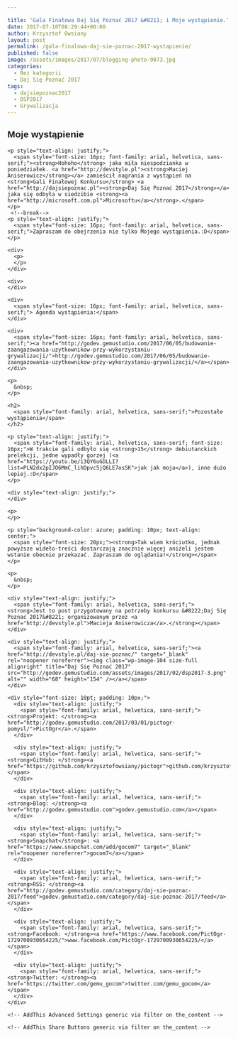 ```yaml
---

title: 'Gala Finałowa Daj Się Poznać 2017 &#8211; i Moje wystąpienie.'
date: 2017-07-10T08:29:44+00:00
author: Krzysztof Owsiany
layout: post
permalink: /gala-finalowa-daj-sie-poznac-2017-wystapienie/
published: false
image: /assets/images/2017/07/blogging-photo-9873.jpg
categories:
  - Bez kategorii
  - Daj Się Poznać 2017
tags:
  - dajsiepoznac2017
  - DSP2017
  - Grywalizacja
---
```

<div id="dslc-theme-content">
  <div id="dslc-theme-content-inner">
    <h2>
      <span style="font-family: arial, helvetica, sans-serif;">Moje wystąpienie</span>
    </h2>
    
    <p style="text-align: justify;">
      <span style="font-size: 16px; font-family: arial, helvetica, sans-serif;"><strong>Hohoho</strong> jaka miła niespodzianka w poniedziałek. <a href="http://devstyle.pl"><strong>Maciej Aniserowicz</strong></a> zamieścił nagrania z wystąpień na <strong>Gali Finałowej Konkursu</strong> <a href="http://dajsiepoznac.pl"><strong>Daj Się Poznać 2017</strong></a> jaka się odbyła w siedzibie <strong><a href="http://microsoft.com.pl">Microsoftu</a></strong>.</span>
    </p>
     <!--break-->
    <p style="text-align: justify;">
      <span style="font-size: 16px; font-family: arial, helvetica, sans-serif;">Zapraszam do obejrzenia nie tylko Mojego wystąpienia.:D</span>
    </p>
    
    <div>
      <p>
      </p>
    </div>
    
    <div>
    </div>
    
    <div>
      <span style="font-size: 16px; font-family: arial, helvetica, sans-serif;"> Agenda wystąpienia:</span>
    </div>
    
    <div>
      <span style="font-size: 16px; font-family: arial, helvetica, sans-serif;"><a href="http://godev.gemustudio.com/2017/06/05/budowanie-zaangazowania-uzytkownikow-przy-wykorzystaniu-grywalizacji/">http://godev.gemustudio.com/2017/06/05/budowanie-zaangazowania-uzytkownikow-przy-wykorzystaniu-grywalizacji/</a></span>
    </div>
    
    <p>
      &nbsp;
    </p>
    
    <h2>
      <span style="font-family: arial, helvetica, sans-serif;">Pozostałe wystąpienia</span>
    </h2>
    
    <p style="text-align: justify;">
      <span style="font-family: arial, helvetica, sans-serif; font-size: 16px;">W trakcie gali odbyło się <strong>15</strong> debiutanckich prelekcji, jedne wypadły gorzej (<a href="https://youtu.be/i3QY6uGDLLI?list=PLN2dx2pIJO6MmC_lihDpvc5jQ6LE7osSK">jak jak moja</a>), inne dużo lepiej.:D</span>
    </p>
    
    <div style="text-align: justify;">
    </div>
    
    <p>
    </p>
    
    <p style="background-color: azure; padding: 10px; text-align: center;">
      <span style="font-size: 20px;"><strong>Tak wiem króciutko, jednak powyższe wideło-treści dostarczają znacznie więcej aniżeli jestem wstanie obecnie przekazać. Zapraszam do oglądania!</strong></span>
    </p>
    
    <p>
      &nbsp;
    </p>
    
    <div style="text-align: justify;">
      <span style="font-family: arial, helvetica, sans-serif;"><strong>Jest to post przygotowany na potrzeby konkursu &#8222;Daj Się Poznać 2017&#8221; organizowanym przez <a href="http://devstyle.pl">Macieja Aniserowicza</a>.</strong></span>
    </div>
    
    <div style="text-align: justify;">
      <span style="font-family: arial, helvetica, sans-serif;"><a href="http://devstyle.pl/daj-sie-poznac/" target="_blank" rel="noopener noreferrer"><img class="wp-image-104 size-full alignright" title="Daj Się Poznać 2017" src="http://godev.gemustudio.com/assets/images/2017/02/dsp2017-3.png" alt="" width="68" height="154" /></a></span>
    </div>
    
    <div style="font-size: 10pt; padding: 10px;">
      <div style="text-align: justify;">
        <span style="font-family: arial, helvetica, sans-serif;"><strong>Projekt: </strong><a href="http://godev.gemustudio.com/2017/03/01/pictogr-pomysl/">PictOgr</a>.</span>
      </div>
      
      <div style="text-align: justify;">
        <span style="font-family: arial, helvetica, sans-serif;"><strong>GitHub: </strong><a href="https://github.com/krzysztofowsiany/pictogr">github.com/krzysztofowsiany/pictogr</a></span>
      </div>
      
      <div style="text-align: justify;">
        <span style="font-family: arial, helvetica, sans-serif;"><strong>Blog: </strong><a href="http://godev.gemustudio.com">godev.gemustudio.com</a></span>
      </div>
      
      <div style="text-align: justify;">
        <span style="font-family: arial, helvetica, sans-serif;"><strong>Snapchat</strong>: <a href="https://www.snapchat.com/add/gocom7" target="_blank" rel="noopener noreferrer">gocom7</a></span>
      </div>
      
      <div style="text-align: justify;">
        <span style="font-family: arial, helvetica, sans-serif;"><strong>RSS: </strong><a href="http://godev.gemustudio.com/category/daj-sie-poznac-2017/feed">godev.gemustudio.com/category/daj-sie-poznac-2017/feed</a></span>
      </div>
      
      <div style="text-align: justify;">
        <span style="font-family: arial, helvetica, sans-serif;"><strong>Facebook: </strong><a href="https://www.facebook.com/PictOgr-1729700930654225/">www.facebook.com/PictOgr-1729700930654225/</a></span>
      </div>
      
      <div style="text-align: justify;">
        <span style="font-family: arial, helvetica, sans-serif;"><strong>Twitter: </strong><a href="https://twitter.com/gemu_gocom">twitter.com/gemu_gocom</a></span>
      </div>
    </div>
    
    <!-- AddThis Advanced Settings generic via filter on the_content -->
    
    <!-- AddThis Share Buttons generic via filter on the_content -->
  </div>
</div>